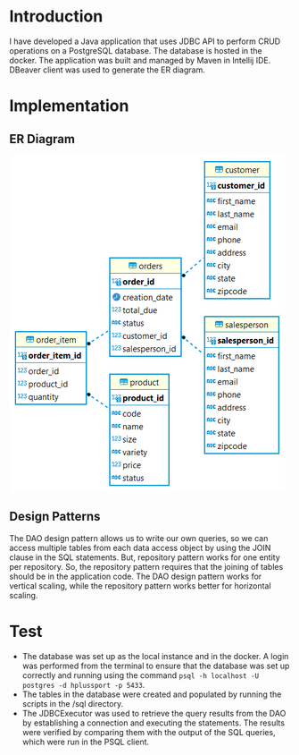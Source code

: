 # Introduction
I have developed a Java application that uses JDBC API to perform CRUD operations on a PostgreSQL database. The database is hosted in the docker. The application was built and managed by Maven in Intellij IDE. DBeaver client was used to generate the ER diagram.
# Implementation
## ER Diagram
![ER_diagram](./assets/ER_diagram.png)
## Design Patterns
The DAO design pattern allows us to write our own queries, so we can access multiple tables from each data access object by using the JOIN clause in the SQL statements. But, repository pattern works for one entity per repository. So, the repository pattern requires that the joining of tables should be in the application code. The DAO design pattern works for vertical scaling, while the repository pattern works better for horizontal scaling.
# Test
- The database was set up as the local instance and in the docker. A login was performed from the terminal to ensure that the database was set up correctly and running using the command
`psql -h localhost -U postgres -d hplussport -p 5433`.
- The tables in the database were created and populated by running the scripts in the /sql directory.
- The JDBCExecutor was used to retrieve the query results from the DAO by establishing a connection and executing the statements. The results were verified by comparing them with the output of the SQL queries, which were run in the PSQL client.
